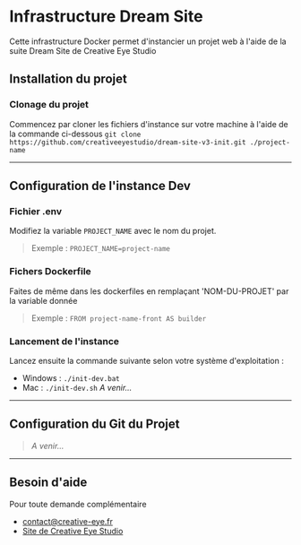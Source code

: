 # Infrastructure Dream Site

Cette infrastructure Docker permet d'instancier un projet web à l'aide de la suite Dream Site de Creative Eye Studio

## Installation du projet

### Clonage du projet

Commencez par cloner les fichiers d'instance sur votre machine à l'aide de la commande ci-dessous
```git clone https://github.com/creativeeyestudio/dream-site-v3-init.git ./project-name```

---

## Configuration de l'instance Dev

### Fichier .env
Modifiez la variable `PROJECT_NAME` avec le nom du projet.
> Exemple : `PROJECT_NAME=project-name`

### Fichers Dockerfile
Faites de même dans les dockerfiles en remplaçant 'NOM-DU-PROJET' par la variable donnée
> Exemple : `FROM project-name-front AS builder`

### Lancement de l'instance
Lancez ensuite la commande suivante selon votre système d'exploitation :
* Windows : `./init-dev.bat`
* Mac : `./init-dev.sh` _A venir..._

---

## Configuration du Git du Projet

> _A venir..._

---

## Besoin d'aide

Pour toute demande complémentaire
* contact@creative-eye.fr
* [Site de Creative Eye Studio](https://creative-eye.fr/fr)
